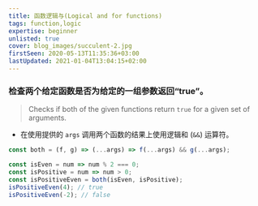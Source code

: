 ```yaml
---
title: 函数逻辑与(Logical and for functions)
tags: function,logic
expertise: beginner
unlisted: true
cover: blog_images/succulent-2.jpg
firstSeen: 2020-05-13T11:35:36+03:00
lastUpdated: 2021-01-04T13:04:15+02:00
---
```


### 检查两个给定函数是否为给定的一组参数返回“true”。
> Checks if both of the given functions return `true` for a given set of arguments.

- 在使用提供的 `args` 调用两个函数的结果上使用逻辑和 (`&&`) 运算符。

```js
const both = (f, g) => (...args) => f(...args) && g(...args);
```

```js
const isEven = num => num % 2 === 0;
const isPositive = num => num > 0;
const isPositiveEven = both(isEven, isPositive);
isPositiveEven(4); // true
isPositiveEven(-2); // false
```
